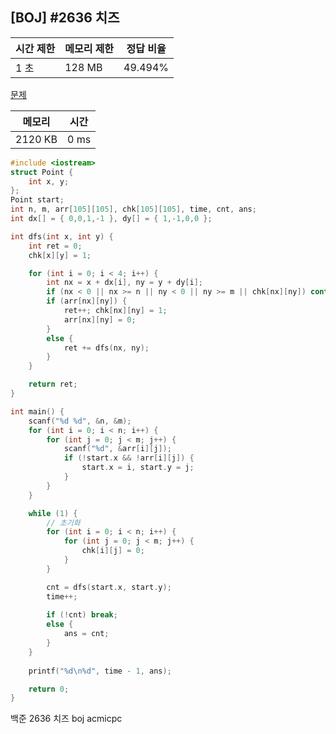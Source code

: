 ## [BOJ] #2636 치즈

| 시간 제한 | 메모리 제한 | 정답 비율 |
| --------- | ----------- | --------- |
| 1 초      | 128 MB      | 49.494%   |

[문제](https://www.acmicpc.net/problem/2636)



| 메모리  | 시간 |
| ------- | ---- |
| 2120 KB | 0 ms |

```c++
#include <iostream>
struct Point {
	int x, y;
};
Point start;
int n, m, arr[105][105], chk[105][105], time, cnt, ans;
int dx[] = { 0,0,1,-1 }, dy[] = { 1,-1,0,0 };

int dfs(int x, int y) {
	int ret = 0;
	chk[x][y] = 1;

	for (int i = 0; i < 4; i++) {
		int nx = x + dx[i], ny = y + dy[i];
		if (nx < 0 || nx >= n || ny < 0 || ny >= m || chk[nx][ny]) continue;
		if (arr[nx][ny]) {
			ret++; chk[nx][ny] = 1;
			arr[nx][ny] = 0;
		}
		else {
			ret += dfs(nx, ny);
		}
	}

	return ret;
}

int main() {
	scanf("%d %d", &n, &m);
	for (int i = 0; i < n; i++) {
		for (int j = 0; j < m; j++) {
			scanf("%d", &arr[i][j]);
			if (!start.x && !arr[i][j]) {
				start.x = i, start.y = j;
			}
		}
	}

	while (1) {
		// 초기화
		for (int i = 0; i < n; i++) {
			for (int j = 0; j < m; j++) {
				chk[i][j] = 0;
			}
		}

		cnt = dfs(start.x, start.y);
		time++;
	
		if (!cnt) break;
		else {
			ans = cnt;
		}
	}
	
	printf("%d\n%d", time - 1, ans);

	return 0;
}
```





백준 2636 치즈 boj acmicpc

